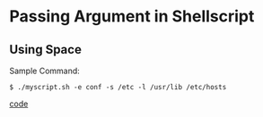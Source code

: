 # Passing Argument in Shellscript

## Using Space

Sample Command:
```console
$ ./myscript.sh -e conf -s /etc -l /usr/lib /etc/hosts
```
[code](./by-space-key.sh)

